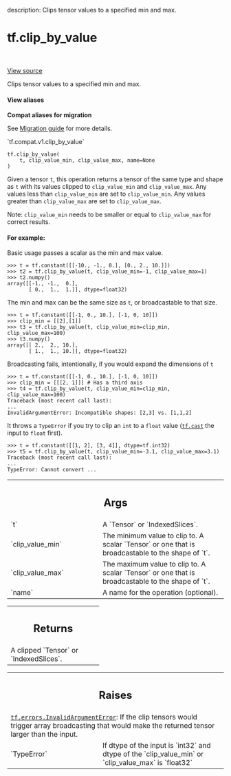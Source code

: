 description: Clips tensor values to a specified min and max.

<div itemscope itemtype="http://developers.google.com/ReferenceObject">
<meta itemprop="name" content="tf.clip_by_value" />
<meta itemprop="path" content="Stable" />
</div>

# tf.clip_by_value

<!-- Insert buttons and diff -->

<table class="tfo-notebook-buttons tfo-api nocontent" align="left">

</table>

<a target="_blank" class="external" href="/code/stable/tensorflow/python/ops/clip_ops.py">View source</a>



Clips tensor values to a specified min and max.


<section class="expandable">
  <h4 class="showalways">View aliases</h4>
  <p>
<b>Compat aliases for migration</b>
<p>See
<a href="https://www.tensorflow.org/guide/migrate">Migration guide</a> for
more details.</p>
<p>`tf.compat.v1.clip_by_value`</p>
</p>
</section>

<pre class="devsite-click-to-copy prettyprint lang-py tfo-signature-link">
<code>tf.clip_by_value(
    t, clip_value_min, clip_value_max, name=None
)
</code></pre>



<!-- Placeholder for "Used in" -->

Given a tensor `t`, this operation returns a tensor of the same type and
shape as `t` with its values clipped to `clip_value_min` and `clip_value_max`.
Any values less than `clip_value_min` are set to `clip_value_min`. Any values
greater than `clip_value_max` are set to `clip_value_max`.

Note: `clip_value_min` needs to be smaller or equal to `clip_value_max` for
correct results.

#### For example:



Basic usage passes a scalar as the min and max value.

```
>>> t = tf.constant([[-10., -1., 0.], [0., 2., 10.]])
>>> t2 = tf.clip_by_value(t, clip_value_min=-1, clip_value_max=1)
>>> t2.numpy()
array([[-1., -1.,  0.],
       [ 0.,  1.,  1.]], dtype=float32)
```

The min and max can be the same size as `t`, or broadcastable to that size.

```
>>> t = tf.constant([[-1, 0., 10.], [-1, 0, 10]])
>>> clip_min = [[2],[1]]
>>> t3 = tf.clip_by_value(t, clip_value_min=clip_min, clip_value_max=100)
>>> t3.numpy()
array([[ 2.,  2., 10.],
       [ 1.,  1., 10.]], dtype=float32)
```

Broadcasting fails, intentionally, if you would expand the dimensions of `t`

```
>>> t = tf.constant([[-1, 0., 10.], [-1, 0, 10]])
>>> clip_min = [[[2, 1]]] # Has a third axis
>>> t4 = tf.clip_by_value(t, clip_value_min=clip_min, clip_value_max=100)
Traceback (most recent call last):
...
InvalidArgumentError: Incompatible shapes: [2,3] vs. [1,1,2]
```

It throws a `TypeError` if you try to clip an `int` to a `float` value
(<a href="../tf/cast.md"><code>tf.cast</code></a> the input to `float` first).

```
>>> t = tf.constant([[1, 2], [3, 4]], dtype=tf.int32)
>>> t5 = tf.clip_by_value(t, clip_value_min=-3.1, clip_value_max=3.1)
Traceback (most recent call last):
...
TypeError: Cannot convert ...
```


<!-- Tabular view -->
 <table class="responsive fixed orange">
<colgroup><col width="214px"><col></colgroup>
<tr><th colspan="2"><h2 class="add-link">Args</h2></th></tr>

<tr>
<td>
`t`<a id="t"></a>
</td>
<td>
A `Tensor` or `IndexedSlices`.
</td>
</tr><tr>
<td>
`clip_value_min`<a id="clip_value_min"></a>
</td>
<td>
The minimum value to clip to. A scalar `Tensor` or one that
is broadcastable to the shape of `t`.
</td>
</tr><tr>
<td>
`clip_value_max`<a id="clip_value_max"></a>
</td>
<td>
The maximum value to clip to. A scalar `Tensor` or one that
is broadcastable to the shape of `t`.
</td>
</tr><tr>
<td>
`name`<a id="name"></a>
</td>
<td>
A name for the operation (optional).
</td>
</tr>
</table>



<!-- Tabular view -->
 <table class="responsive fixed orange">
<colgroup><col width="214px"><col></colgroup>
<tr><th colspan="2"><h2 class="add-link">Returns</h2></th></tr>
<tr class="alt">
<td colspan="2">
A clipped `Tensor` or `IndexedSlices`.
</td>
</tr>

</table>



<!-- Tabular view -->
 <table class="responsive fixed orange">
<colgroup><col width="214px"><col></colgroup>
<tr><th colspan="2"><h2 class="add-link">Raises</h2></th></tr>
<tr class="alt">
<td colspan="2">
<a href="../tf/errors/InvalidArgumentError.md"><code>tf.errors.InvalidArgumentError</code></a>: If the clip tensors would trigger array
broadcasting that would make the returned tensor larger than the input.
</td>
</tr>
<tr>
<td>
`TypeError`<a id="TypeError"></a>
</td>
<td>
If dtype of the input is `int32` and dtype of
the `clip_value_min` or `clip_value_max` is `float32`
</td>
</tr>
</table>


